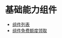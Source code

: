 # 基础能力组件

- [组件列表](https://cloud.baidu.com/doc/AppBuilder/s/Glqb6dfiz#3%E3%80%81%E5%BC%80%E9%80%9A%E7%BB%84%E4%BB%B6%E6%9C%8D%E5%8A%A1)
- [组件免费额度领取](https://console.bce.baidu.com/ai/#/ai/apaas/overview/resource/getFree)